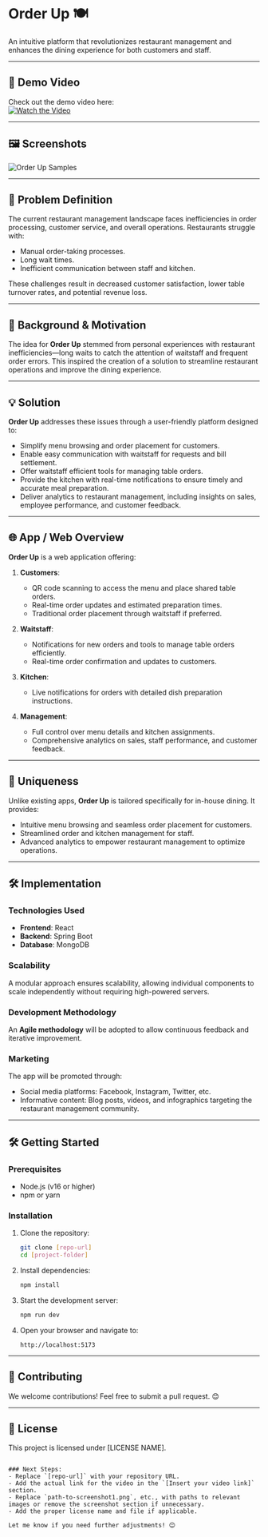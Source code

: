 # Order Up 🍽️  
An intuitive platform that revolutionizes restaurant management and enhances the dining experience for both customers and staff.

---

## 🎥 Demo Video  
Check out the demo video here:  
[![Watch the Video](Sample/orderup-samples.jpg)](https://youtu.be/4RyBM9kUTFc)  

---

## 🖼️ Screenshots  
![Order Up Samples](Sample/orderup-samples.jpg)  


---

## 📖 Problem Definition  
The current restaurant management landscape faces inefficiencies in order processing, customer service, and overall operations. Restaurants struggle with:  
- Manual order-taking processes.  
- Long wait times.  
- Inefficient communication between staff and kitchen.  

These challenges result in decreased customer satisfaction, lower table turnover rates, and potential revenue loss.

---

## 🌟 Background & Motivation  
The idea for **Order Up** stemmed from personal experiences with restaurant inefficiencies—long waits to catch the attention of waitstaff and frequent order errors. This inspired the creation of a solution to streamline restaurant operations and improve the dining experience.

---

## 💡 Solution  
**Order Up** addresses these issues through a user-friendly platform designed to:  
- Simplify menu browsing and order placement for customers.  
- Enable easy communication with waitstaff for requests and bill settlement.  
- Offer waitstaff efficient tools for managing table orders.  
- Provide the kitchen with real-time notifications to ensure timely and accurate meal preparation.  
- Deliver analytics to restaurant management, including insights on sales, employee performance, and customer feedback.

---

## 🌐 App / Web Overview  
**Order Up** is a web application offering:  
1. **Customers**:  
   - QR code scanning to access the menu and place shared table orders.  
   - Real-time order updates and estimated preparation times.  
   - Traditional order placement through waitstaff if preferred.  

2. **Waitstaff**:  
   - Notifications for new orders and tools to manage table orders efficiently.  
   - Real-time order confirmation and updates to customers.  

3. **Kitchen**:  
   - Live notifications for orders with detailed dish preparation instructions.  

4. **Management**:  
   - Full control over menu details and kitchen assignments.  
   - Comprehensive analytics on sales, staff performance, and customer feedback.

---

## 🔑 Uniqueness  
Unlike existing apps, **Order Up** is tailored specifically for in-house dining. It provides:  
- Intuitive menu browsing and seamless order placement for customers.  
- Streamlined order and kitchen management for staff.  
- Advanced analytics to empower restaurant management to optimize operations.

---

## 🛠️ Implementation  
### Technologies Used  
- **Frontend**: React  
- **Backend**: Spring Boot  
- **Database**: MongoDB  

### Scalability  
A modular approach ensures scalability, allowing individual components to scale independently without requiring high-powered servers.

### Development Methodology  
An **Agile methodology** will be adopted to allow continuous feedback and iterative improvement.

### Marketing  
The app will be promoted through:  
- Social media platforms: Facebook, Instagram, Twitter, etc.  
- Informative content: Blog posts, videos, and infographics targeting the restaurant management community.

---

## 🛠️ Getting Started  
### Prerequisites  
- Node.js (v16 or higher)  
- npm or yarn  

### Installation  
1. Clone the repository:  
   ```bash
   git clone [repo-url]
   cd [project-folder]
   ```  
2. Install dependencies:  
   ```bash
   npm install
   ```  

3. Start the development server:  
   ```bash
   npm run dev
   ```  
4. Open your browser and navigate to:  
   ```
   http://localhost:5173
   ```

---

## 🤝 Contributing  
We welcome contributions! Feel free to submit a pull request. 😊  

---

## 📄 License  
This project is licensed under [LICENSE NAME].  
```

### Next Steps:
- Replace `[repo-url]` with your repository URL.  
- Add the actual link for the video in the `[Insert your video link]` section.  
- Replace `path-to-screenshot1.png`, etc., with paths to relevant images or remove the screenshot section if unnecessary.  
- Add the proper license name and file if applicable.  

Let me know if you need further adjustments! 😊
